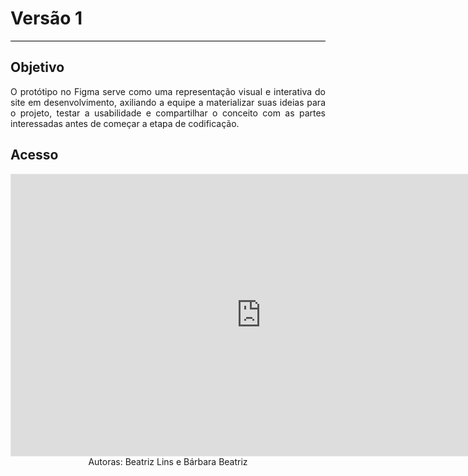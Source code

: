 # **Versão 1**
<hr style="border: 0; height: 1px; background-color: #000000;">

## **Objetivo**

<p align="justify">O protótipo no Figma serve como uma representação visual e interativa do site em desenvolvimento, axiliando a equipe a materializar suas ideias para o projeto, testar a usabilidade e compartilhar o conceito com as partes interessadas antes de começar a etapa de codificação. </p>

## **Acesso**

<iframe style="border: 1px solid rgba(0, 0, 0, 0.1);" width="800" height="450" src="https://www.figma.com/embed?embed_host=share&url=https%3A%2F%2Fwww.figma.com%2Ffile%2Ft36o5V7ja8Ce1x4oNbm6K9%2FMapa-da-Viol%25C3%25AAncia-(vers%25C3%25A3o-1)%3Ftype%3Ddesign%26node-id%3D0%253A1%26mode%3Ddesign%26t%3Dyh7znd8SKrjqGibI-1" allowfullscreen></iframe>

<center>Autoras: Beatriz Lins e Bárbara Beatriz</center>